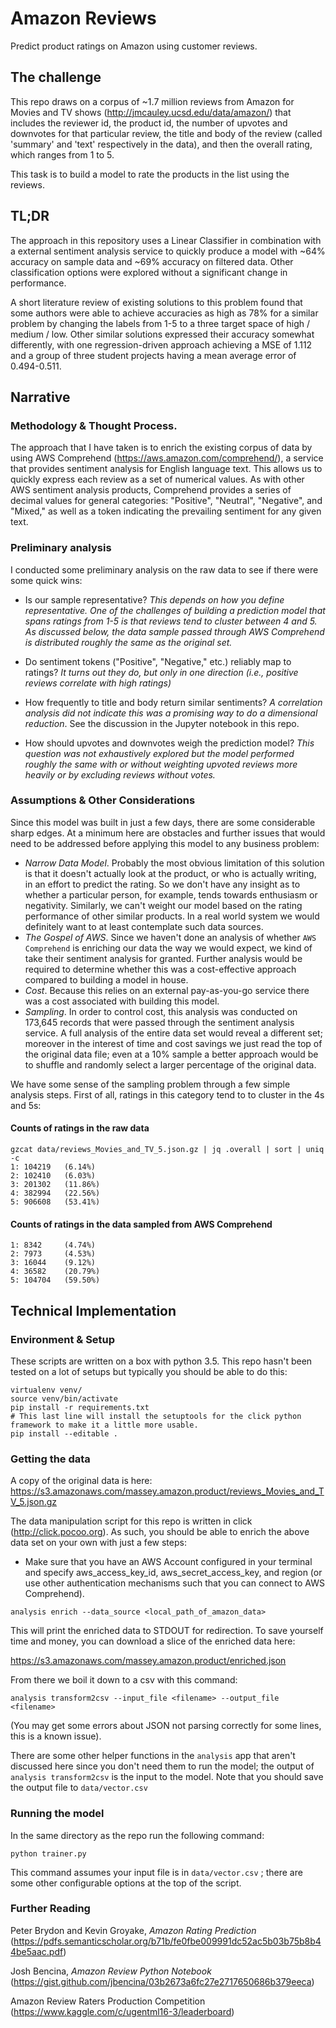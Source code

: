 # Amazon Reviews
Predict product ratings on Amazon using customer reviews.

## The challenge
This repo draws on a corpus of ~1.7 million reviews from Amazon for Movies and TV shows (http://jmcauley.ucsd.edu/data/amazon/) that includes the reviewer id, the product id, the number of upvotes and downvotes for that particular review, the title and body of the review (called 'summary' and 'text' respectively in the data), and then the overall rating, which ranges from 1 to 5.

This task is to build a model to rate the products in the list using the reviews.

## TL;DR

The approach in this repository uses a Linear Classifier in combination with a external sentiment analysis service to quickly produce a model with ~64% accuracy on sample data and ~69% accuracy on filtered data. Other classification options were explored without a significant change in performance.

A short literature review of existing solutions to this problem found that some authors were able to achieve accuracies as high as 78% for a similar problem by changing the labels from 1-5 to a three target space of high / medium / low. Other similar solutions expressed their accuracy somewhat differently, with one regression-driven approach achieving a MSE of 1.112 and a group of three student projects having a mean average error of 0.494-0.511.

## Narrative

### Methodology & Thought Process.

The approach that I have taken is to enrich the existing corpus of data by using AWS Comprehend (https://aws.amazon.com/comprehend/), a service that provides sentiment analysis for English language text. This allows us to quickly express each review as a set of numerical values. As with other AWS sentiment analysis products, Comprehend provides a series of decimal values for general categories: "Positive", "Neutral", "Negative", and "Mixed," as well as a token indicating the prevailing sentiment for any given text.

### Preliminary analysis  
I conducted some preliminary analysis on the raw data to see if there were some quick wins:

- Is our sample representative? _This depends on how you define representative. One of the challenges of building a prediction model that spans ratings from 1-5 is that  reviews tend to cluster between 4 and 5. As discussed below, the data sample passed through AWS Comprehend is distributed roughly the same as the original set._

- Do sentiment tokens ("Positive", "Negative," etc.) reliably map to ratings?
	_It turns out they do, but only in one direction (i.e., positive reviews correlate with high ratings)_

- How frequently to title and body return similar sentiments? _A correlation analysis did not indicate this was a promising way to do a dimensional reduction_. See the discussion in the Jupyter notebook in this repo.

- How should upvotes and downvotes weigh the prediction model? _This question was not exhaustively explored but the model performed roughly the same with or without weighting upvoted reviews more heavily or by excluding reviews without votes._


### Assumptions & Other Considerations
Since this model was built in just a few days, there are some considerable sharp edges. At a minimum here are obstacles and further issues that would need to be addressed before applying this model to any business problem:

- _Narrow Data Model_. Probably the most obvious limitation of this solution is that it doesn't actually look at the product, or who is actually writing, in an effort to predict the rating. So we don't have any insight as to whether a particular person, for example, tends towards enthusiasm or negativity. Similarly, we can't weight our model based on the rating performance of other similar products. In a real world system we would definitely want to at least contemplate such data sources.
- _The Gospel of AWS_. Since we haven't done an analysis of whether `AWS Comprehend` is enriching our data the way we would expect, we kind of take their sentiment analysis for granted. Further analysis would be required to determine whether this was a cost-effective approach compared to building a model in house.
- _Cost_. Because this relies on an external pay-as-you-go service there was a cost associated with building this model.
- _Sampling_. In order to control cost, this analysis was conducted on 173,645 records that were passed through the sentiment analysis service. A full analysis of the entire data set would reveal a different set; moreover in the interest of time and cost savings we just read the top of the original data file; even at a 10% sample a better approach would be to shuffle and randomly select a larger percentage of the original data.

We have some sense of the sampling problem through a few simple analysis steps. First of all, ratings in this category tend to to cluster in the 4s and 5s:

#### Counts of ratings in the raw data
```
gzcat data/reviews_Movies_and_TV_5.json.gz | jq .overall | sort | uniq -c
1: 104219 	(6.14%)
2: 102410 	(6.03%)
3: 201302 	(11.86%)
4: 382994 	(22.56%)
5: 906608 	(53.41%)
```

#### Counts of ratings in the data sampled from AWS Comprehend
```
1: 8342 	(4.74%)
2: 7973 	(4.53%)
3: 16044 	(9.12%)
4: 36582 	(20.79%)
5: 104704 	(59.50%)
```

## Technical Implementation

### Environment & Setup
These scripts are written on a box with python 3.5. This repo hasn't been tested on a lot of setups but typically you should be able to do this:

```
virtualenv venv/
source venv/bin/activate
pip install -r requirements.txt
# This last line will install the setuptools for the click python framework to make it a little more usable.
pip install --editable .
```

### Getting the data

A copy of the original data is here:
https://s3.amazonaws.com/massey.amazon.product/reviews_Movies_and_TV_5.json.gz

The data manipulation script for this repo is written in click (http://click.pocoo.org). As such, you should be able to enrich the above data set on your own with just a few steps:

- Make sure that you have an AWS Account configured in your terminal and specify aws_access_key_id, aws_secret_access_key, and region (or use other authentication mechanisms such that you can connect to AWS Comprehend).

```
analysis enrich --data_source <local_path_of_amazon_data>
```

This will print the enriched data to STDOUT for redirection. To save yourself time and money, you can download a slice of the enriched data here:

https://s3.amazonaws.com/massey.amazon.product/enriched.json

From there we boil it down to a csv with this command:

```
analysis transform2csv --input_file <filename> --output_file <filename>
```

(You may get some errors about JSON not parsing correctly for some lines, this is a known issue).

There are some other helper functions in the `analysis` app that aren't discussed here since you don't need them to run the model; the output of `analysis transform2csv` is the input to the model. Note that you should save the output file to `data/vector.csv`

### Running the model

In the same directory as the repo run the following command:

```
python trainer.py
```

This command assumes your input file is in `data/vector.csv` ; there are some other configurable options at the top of the script.

### Further Reading

Peter Brydon and Kevin Groyake, _Amazon Rating Prediction_ (https://pdfs.semanticscholar.org/b71b/fe0fbe009991dc52ac5b03b75b8b44be5aac.pdf)

Josh Bencina, _Amazon Review Python Notebook_ (https://gist.github.com/jbencina/03b2673a6fc27e2717650686b379eeca)

Amazon Review Raters Production Competition (https://www.kaggle.com/c/ugentml16-3/leaderboard)
